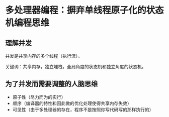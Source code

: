 # 多处理器编程：摒弃单线程原子化的状态机编程思维

## 理解并发

并发是共享内存的多个线程（执行流）。

关键词：共享内存，独立堆栈，全局角度的状态机和独立角度的状态机。

## 为了并发而需要调整的人脑思维

- 原子性（尽力而为的实行）
- 顺序（编译器的特性和因此做的优化处理使得共享内存失效）
- 可见性（由于多处理器的存在，程序不是按照你写代码写的那样执行的）
